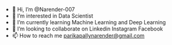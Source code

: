 - 👋 Hi, I’m @Narender-007
- 👀 I’m interested in Data Scientist
- 🌱 I’m currently learning Machine Learning and Deep Learning
- 💞️ I’m looking to collaborate on Linkedin Instagram Facebook
- 📫 How to reach me parikapallynarender@gmail.com

<!---
Narender-007/Narender-007 is a ✨ special ✨ repository because its `README.md` (this file) appears on your GitHub profile.
You can click the Preview link to take a look at your changes.
--->
